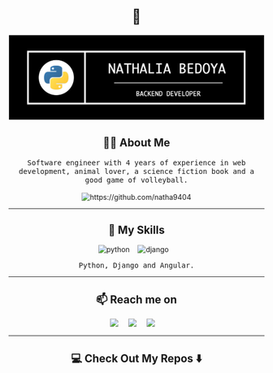 <!--
**natha9404/natha9404** is a ✨ _special_ ✨ repository because its `README.md` (this file) appears on your GitHub profile.
--->  

<h1 align="center"> 👋 </h1>
<div align="center">
    <img src="https://github.com/natha9404/natha9404/blob/main/images/headerNB.png" alt="header"/>
</div>


<h2 align="center"> 👨‍💻 About Me</h2>
<p align="center">
  <samp> Software engineer with 4 years of experience in web development, animal lover, a science fiction book and a good game of volleyball.
  </samp>
  <br> <br>
  <img src="https://komarev.com/ghpvc/?username=natha9404" alt="https://github.com/natha9404" />
</p>

<hr>

<h2 align="center"> 🔭 My Skills</h2>
<p align="center">
  <img alt="python" src="https://img.shields.io/badge/python-%230077B5.svg?&style=for-the-badge&logo=python&logoColor=white" />&nbsp;&nbsp;&nbsp;
  <img alt="django" src="https://img.shields.io/badge/django-046D06.svg?&style=for-the-badge&logo=django&logoColor=white" />&nbsp;&nbsp;&nbsp;
</p>
<p align="center"> <samp> Python, Django and Angular. </samp></p>
<hr>
<h2  align="center">📫 Reach me on</h2>
<p align="center">
  <a target="_blank"href="https://co.linkedin.com/in/natha9404/"><img src="https://img.shields.io/badge/linkedin-%230077B5.svg?&style=for-the-badge&logo=linkedin&logoColor=white" /></a>&nbsp;&nbsp;&nbsp;&nbsp;
  <a target="_blank"href="https://twitter.com/natha9404"><img src="https://img.shields.io/badge/twitter-%231DA1F2.svg?&style=for-the-badge&logo=twitter&logoColor=white" /></a>&nbsp;&nbsp;&nbsp;&nbsp;
  <a href="mailto:nathalia.bedoya@correounivalle.edu.com?subject=Hello%20Nathalia,%20From%20Github"><img src="https://img.shields.io/badge/gmail-%23D14836.svg?&style=for-the-badge&logo=gmail&logoColor=white" /></a>&nbsp;&nbsp;&nbsp;&nbsp;
</p>
<hr>
<h2  align="center">💻 Check Out My Repos ⬇️ </h2>
